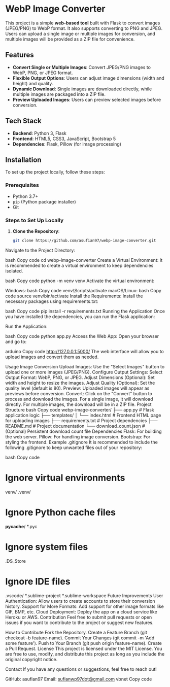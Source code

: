 # WebP Image Converter

This project is a simple **web-based tool** built with Flask to convert images (JPEG/PNG) to WebP format. It also supports converting to PNG and JPEG. Users can upload a single image or multiple images for conversion, and multiple images will be provided as a ZIP file for convenience.

## Features

- **Convert Single or Multiple Images**: Convert JPEG/PNG images to WebP, PNG, or JPEG format.
- **Flexible Output Options**: Users can adjust image dimensions (width and height) and quality.
- **Dynamic Download**: Single images are downloaded directly, while multiple images are packaged into a ZIP file.
- **Preview Uploaded Images**: Users can preview selected images before conversion.

## Tech Stack

- **Backend**: Python 3, Flask
- **Frontend**: HTML5, CSS3, JavaScript, Bootstrap 5
- **Dependencies**: Flask, Pillow (for image processing)

## Installation

To set up the project locally, follow these steps:

### Prerequisites

- Python 3.7+
- `pip` (Python package installer)
- Git

### Steps to Set Up Locally

1. **Clone the Repository**:
   ```bash
   git clone https://github.com/asufian97/webp-image-converter.git
Navigate to the Project Directory:

bash
Copy code
cd webp-image-converter
Create a Virtual Environment: It is recommended to create a virtual environment to keep dependencies isolated.

bash
Copy code
python -m venv venv
Activate the virtual environment:

Windows:
bash
Copy code
venv\Scripts\activate
macOS/Linux:
bash
Copy code
source venv/bin/activate
Install the Requirements: Install the necessary packages using requirements.txt:

bash
Copy code
pip install -r requirements.txt
Running the Application
Once you have installed the dependencies, you can run the Flask application:

Run the Application:

bash
Copy code
python app.py
Access the Web App: Open your browser and go to:

arduino
Copy code
http://127.0.0.1:5000/
The web interface will allow you to upload images and convert them as needed.

Usage
Image Conversion
Upload Images: Use the "Select Images" button to upload one or more images (JPEG/PNG).
Configure Output Settings:
Select Output Format: WebP, PNG, or JPEG.
Adjust Dimensions (Optional): Set width and height to resize the images.
Adjust Quality (Optional): Set the quality level (default is 80).
Preview: Uploaded images will appear as previews before conversion.
Convert: Click on the "Convert" button to process and download the images.
For a single image, it will download directly.
For multiple images, the download will be in a ZIP file.
Project Structure
bash
Copy code
webp-image-converter/
├── app.py                # Flask application logic
├── templates/
│   └── index.html        # Frontend HTML page for uploading images
├── requirements.txt      # Project dependencies
├── README.md             # Project documentation
└── download_count.json   # (Optional) Persistent download count file
Dependencies
Flask: For building the web server.
Pillow: For handling image conversion.
Bootstrap: For styling the frontend.
Example .gitignore
It is recommended to include the following .gitignore to keep unwanted files out of your repository:

bash
Copy code
# Ignore virtual environments
venv/
.venv/

# Ignore Python cache files
__pycache__/
*.pyc

# Ignore system files
.DS_Store

# Ignore IDE files
.vscode/
*.sublime-project
*.sublime-workspace
Future Improvements
User Authentication: Allow users to create accounts to store their conversion history.
Support for More Formats: Add support for other image formats like GIF, BMP, etc.
Cloud Deployment: Deploy the app on a cloud service like Heroku or AWS.
Contribution
Feel free to submit pull requests or open issues if you want to contribute to the project or suggest new features.

How to Contribute
Fork the Repository.
Create a Feature Branch (git checkout -b feature-name).
Commit Your Changes (git commit -m 'Add some feature').
Push to Your Branch (git push origin feature-name).
Create a Pull Request.
License
This project is licensed under the MIT License. You are free to use, modify, and distribute this project as long as you include the original copyright notice.

Contact
If you have any questions or suggestions, feel free to reach out!

GitHub: asufian97
Email: sufianwp97dot@gmail.com
vbnet
Copy code